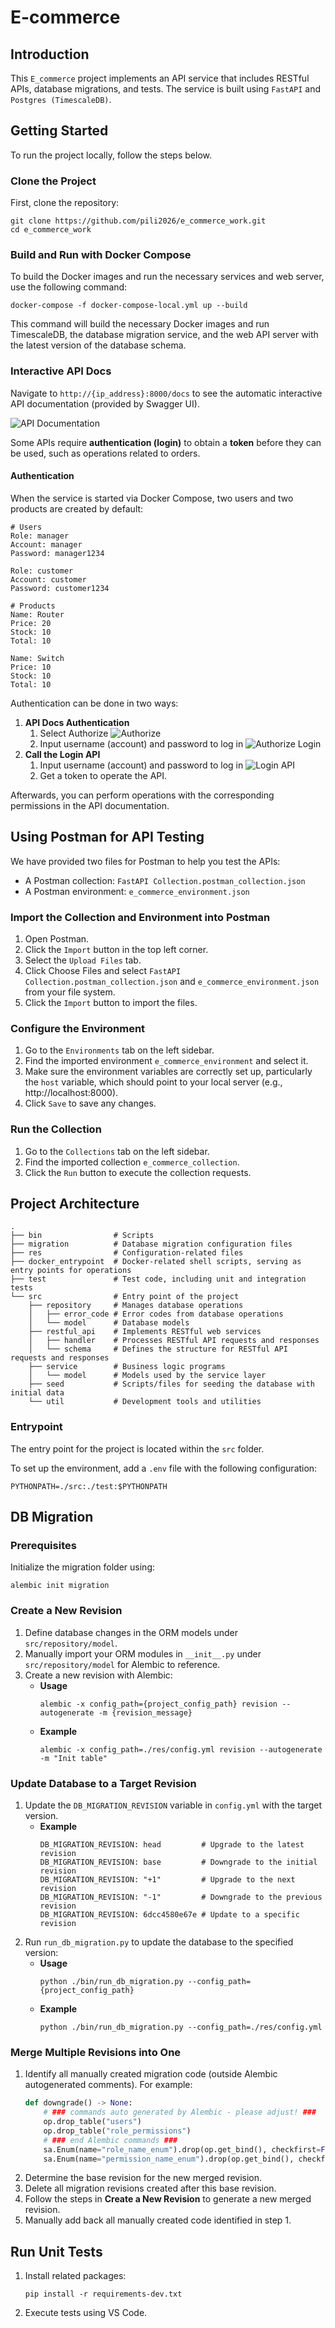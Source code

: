 # E-commerce

## Introduction

This `E_commerce` project implements an API service that includes RESTful APIs, database migrations, and tests. The service is built using `FastAPI` and `Postgres (TimescaleDB)`.

## Getting Started

To run the project locally, follow the steps below.

### Clone the Project

First, clone the repository:
```
git clone https://github.com/pili2026/e_commerce_work.git
cd e_commerce_work
```

### Build and Run with Docker Compose

To build the Docker images and run the necessary services and web server, use the following command:
```
docker-compose -f docker-compose-local.yml up --build
```

This command will build the necessary Docker images and run TimescaleDB, the database migration service, and the web API server with the latest version of the database schema.

### Interactive API Docs

Navigate to `http://{ip_address}:8000/docs` to see the automatic interactive API documentation (provided by Swagger UI).

![API Documentation](static/api_doc.PNG)

Some APIs require **authentication (login)** to obtain a **token** before they can be used, such as operations related to orders.

#### Authentication

When the service is started via Docker Compose, two users and two products are created by default:
```
# Users
Role: manager
Account: manager
Password: manager1234

Role: customer
Account: customer
Password: customer1234

# Products
Name: Router
Price: 20
Stock: 10
Total: 10

Name: Switch
Price: 10
Stock: 10
Total: 10
```

Authentication can be done in two ways:

1. **API Docs Authentication**
   1. Select Authorize
   ![Authorize](static/auth.PNG)
   2. Input username (account) and password to log in
   ![Authorize Login](static/auth_2.PNG)
2. **Call the Login API**
   1. Input username (account) and password to log in
   ![Login API](static/login.PNG)
   2. Get a token to operate the API.

Afterwards, you can perform operations with the corresponding permissions in the API documentation.

## Using Postman for API Testing
We have provided two files for Postman to help you test the APIs:

* A Postman collection: `FastAPI Collection.postman_collection.json`
* A Postman environment: `e_commerce_environment.json`

### Import the Collection and Environment into Postman
1. Open Postman.
2. Click the `Import` button in the top left corner.
3. Select the `Upload Files` tab.
4. Click Choose Files and select `FastAPI Collection.postman_collection.json` and `e_commerce_environment.json` from your file system.
5. Click the `Import` button to import the files.

### Configure the Environment
1. Go to the `Environments` tab on the left sidebar.
2. Find the imported environment `e_commerce_environment` and select it.
3. Make sure the environment variables are correctly set up, particularly the `host` variable, which should point to your local server (e.g., http://localhost:8000).
4. Click `Save` to save any changes.

### Run the Collection
1. Go to the `Collections` tab on the left sidebar.
2. Find the imported collection `e_commerce_collection`.
3. Click the `Run` button to execute the collection requests.


## Project Architecture

```
.
├── bin                # Scripts
├── migration          # Database migration configuration files
├── res                # Configuration-related files
├── docker_entrypoint  # Docker-related shell scripts, serving as entry points for operations
├── test               # Test code, including unit and integration tests
└── src                # Entry point of the project
    ├── repository     # Manages database operations
    │   ├── error_code # Error codes from database operations
    │   └── model      # Database models
    ├── restful_api    # Implements RESTful web services
    │   ├── handler    # Processes RESTful API requests and responses
    │   └── schema     # Defines the structure for RESTful API requests and responses
    ├── service        # Business logic programs
    │   └── model      # Models used by the service layer
    ├── seed           # Scripts/files for seeding the database with initial data
    └── util           # Development tools and utilities
```

### Entrypoint

The entry point for the project is located within the `src` folder.

To set up the environment, add a `.env` file with the following configuration:
```
PYTHONPATH=./src:./test:$PYTHONPATH
```

## DB Migration

### Prerequisites

Initialize the migration folder using:
```
alembic init migration
```

### Create a New Revision

1. Define database changes in the ORM models under `src/repository/model`.
2. Manually import your ORM modules in `__init__.py` under `src/repository/model` for Alembic to reference.
3. Create a new revision with Alembic:
   - **Usage**
     ```
     alembic -x config_path={project_config_path} revision --autogenerate -m {revision_message}
     ```
   - **Example**
     ```
     alembic -x config_path=./res/config.yml revision --autogenerate -m "Init table"
     ```

### Update Database to a Target Revision

1. Update the `DB_MIGRATION_REVISION` variable in `config.yml` with the target version.
   - **Example**
     ```
     DB_MIGRATION_REVISION: head         # Upgrade to the latest revision
     DB_MIGRATION_REVISION: base         # Downgrade to the initial revision
     DB_MIGRATION_REVISION: "+1"         # Upgrade to the next revision
     DB_MIGRATION_REVISION: "-1"         # Downgrade to the previous revision
     DB_MIGRATION_REVISION: 6dcc4580e67e # Update to a specific revision
     ```
2. Run `run_db_migration.py` to update the database to the specified version:
   - **Usage**
     ```
     python ./bin/run_db_migration.py --config_path={project_config_path}
     ```
   - **Example**
     ```
     python ./bin/run_db_migration.py --config_path=./res/config.yml
     ```

### Merge Multiple Revisions into One

1. Identify all manually created migration code (outside Alembic autogenerated comments). For example:
   ```python
   def downgrade() -> None:
       # ### commands auto generated by Alembic - please adjust! ###
       op.drop_table("users")
       op.drop_table("role_permissions")
       # ### end Alembic commands ###
       sa.Enum(name="role_name_enum").drop(op.get_bind(), checkfirst=False)       # Manually created
       sa.Enum(name="permission_name_enum").drop(op.get_bind(), checkfirst=False) # Manually created
   ```
2. Determine the base revision for the new merged revision.
3. Delete all migration revisions created after this base revision.
4. Follow the steps in **Create a New Revision** to generate a new merged revision.
5. Manually add back all manually created code identified in step 1.

## Run Unit Tests

1. Install related packages:
   ```
   pip install -r requirements-dev.txt
   ```
2. Execute tests using VS Code.
